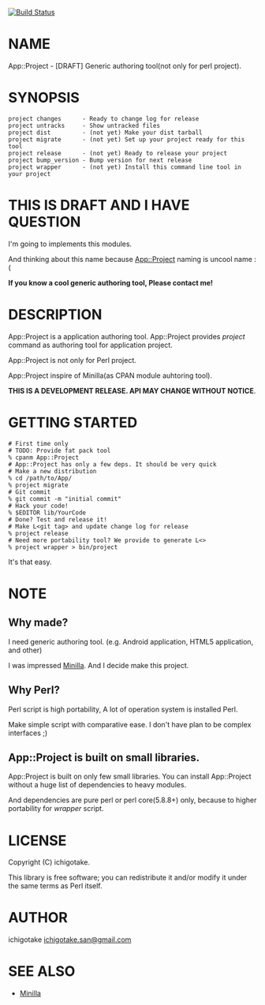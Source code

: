 [![Build Status](https://travis-ci.org/ichigotake/App-Project.svg?branch=master)](https://travis-ci.org/ichigotake/App-Project)
# NAME

App::Project - \[DRAFT\] Generic authoring tool(not only for perl project).

# SYNOPSIS

    project changes      - Ready to change log for release
    project untracks     - Show untracked files
    project dist         - (not yet) Make your dist tarball
    project migrate      - (not yet) Set up your project ready for this tool
    project release      - (not yet) Ready to release your project
    project bump_version - Bump version for next release
    project wrapper      - (not yet) Install this command line tool in your project

# THIS IS DRAFT AND I HAVE QUESTION

I'm going to implements this modules.

And thinking about this name because [App::Project](http://search.cpan.org/perldoc?App::Project) naming is uncool name :(

__If you know a cool generic authoring tool, Please contact me!__

# DESCRIPTION

App::Project is a application authoring tool. App::Project provides _project_ command as authoring tool for application project.

App::Project is not only for Perl project.

App::Project inspire of Minilla(as CPAN module auhtoring tool).

__THIS IS A DEVELOPMENT RELEASE. API MAY CHANGE WITHOUT NOTICE__.

# GETTING STARTED

    # First time only
    # TODO: Provide fat pack tool
    % cpanm App::Project
    # App::Project has only a few deps. It should be very quick
    # Make a new distribution
    % cd /path/to/App/
    % project migrate
    # Git commit
    % git commit -m "initial commit"
    # Hack your code!
    % $EDITOR lib/YourCode
    # Done? Test and release it!
    # Make L<git tag> and update change log for release
    % project release
    # Need more portability tool? We provide to generate L<>
    % project wrapper > bin/project



It's that easy.

# NOTE

## Why made?

I need generic authoring tool. (e.g. Android application, HTML5 application, and other)

I was impressed [Minilla](http://search.cpan.org/perldoc?Minilla). And I decide make this project.

## Why Perl?

Perl script is high portability, A lot of operation system is installed Perl. 

Make simple script with comparative ease. I don't have plan to be complex interfaces ;)

## App::Project is built on small libraries.

App::Project is built on only few small libraries. You can install App::Project without a huge list of dependencies to heavy modules.

And dependencies are pure perl or perl core(5.8.8+) only, because to higher portability for _wrapper_ script.

# LICENSE

Copyright (C) ichigotake.

This library is free software; you can redistribute it and/or modify
it under the same terms as Perl itself.

# AUTHOR

ichigotake <ichigotake.san@gmail.com>

# SEE ALSO

- [Minilla](http://search.cpan.org/perldoc?Minilla)
